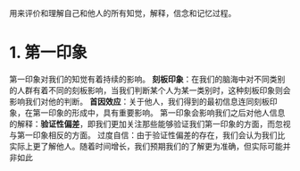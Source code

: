 用来评价和理解自己和他人的所有知觉，解释，信念和记忆过程。
# 1. 第一印象
第一印象对我们的知觉有着持续的影响。
**刻板印象**：在我们的脑海中对不同类别的人群有着不同的刻板影响，当我们判断某个人为某一类别时，这种刻板印象则会影响我们对他的判断。
**首因效应**：关于他人，我们得到的最初信息连同刻板印象，在第一印象的形成中，具有重要影响。
第一印象会影响我们之后对他人信息的解释：**验证性偏差**，即我们更加关注那些能够验证我们第一印象的方面，而忽视与第一印象相反的方面。
过度自信：由于验证性偏差的存在，我们会认为我们比实际上更了解他人。随着时间增长，我们预期我们的了解更为准确，但实际可能并非如此